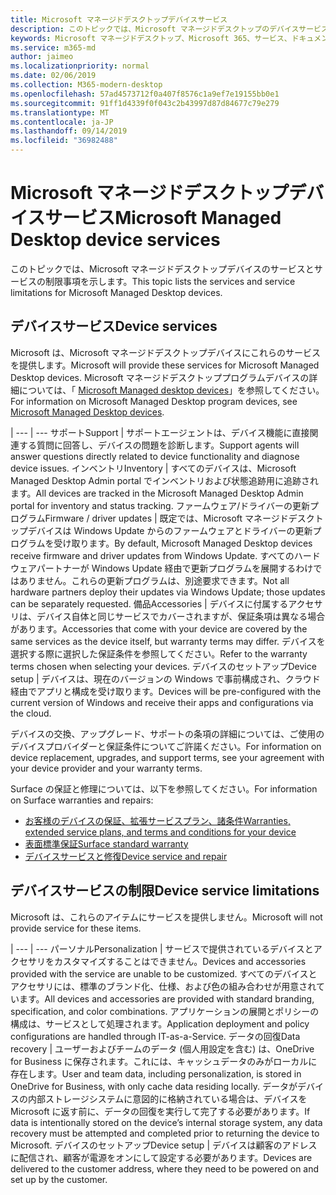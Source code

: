 ```yaml
---
title: Microsoft マネージドデスクトップデバイスサービス
description: このトピックでは、Microsoft マネージドデスクトップのデバイスサービスと制限の一覧を示します。
keywords: Microsoft マネージドデスクトップ、Microsoft 365、サービス、ドキュメント
ms.service: m365-md
author: jaimeo
ms.localizationpriority: normal
ms.date: 02/06/2019
ms.collection: M365-modern-desktop
ms.openlocfilehash: 57ad4573712f0a407f8576c1a9ef7e19155bb0e1
ms.sourcegitcommit: 91ff1d4339f0f043c2b43997d87d84677c79e279
ms.translationtype: MT
ms.contentlocale: ja-JP
ms.lasthandoff: 09/14/2019
ms.locfileid: "36982488"
---
```

# <a name="microsoft-managed-desktop-device-services"></a><span data-ttu-id="5c359-104">Microsoft マネージドデスクトップデバイスサービス</span><span class="sxs-lookup"><span data-stu-id="5c359-104">Microsoft Managed Desktop device services</span></span>

<span data-ttu-id="5c359-105">このトピックでは、Microsoft マネージドデスクトップデバイスのサービスとサービスの制限事項を示します。</span><span class="sxs-lookup"><span data-stu-id="5c359-105">This topic lists the services and service limitations for Microsoft Managed Desktop devices.</span></span>

## <a name="device-services"></a><span data-ttu-id="5c359-106">デバイスサービス</span><span class="sxs-lookup"><span data-stu-id="5c359-106">Device services</span></span>

<span data-ttu-id="5c359-107">Microsoft は、Microsoft マネージドデスクトップデバイスにこれらのサービスを提供します。</span><span class="sxs-lookup"><span data-stu-id="5c359-107">Microsoft will provide these services for Microsoft Managed Desktop devices.</span></span> <span data-ttu-id="5c359-108">Microsoft マネージドデスクトッププログラムデバイスの詳細については、「 [Microsoft Managed desktop devices](device-list.md)」を参照してください。</span><span class="sxs-lookup"><span data-stu-id="5c359-108">For information on Microsoft Managed Desktop program devices, see [Microsoft Managed Desktop devices](device-list.md).</span></span>

 | 
 --- | ---
<span data-ttu-id="5c359-109">サポート</span><span class="sxs-lookup"><span data-stu-id="5c359-109">Support</span></span> | <span data-ttu-id="5c359-110">サポートエージェントは、デバイス機能に直接関連する質問に回答し、デバイスの問題を診断します。</span><span class="sxs-lookup"><span data-stu-id="5c359-110">Support agents will answer questions directly related to device functionality and diagnose device issues.</span></span>
<span data-ttu-id="5c359-111">インベントリ</span><span class="sxs-lookup"><span data-stu-id="5c359-111">Inventory</span></span> | <span data-ttu-id="5c359-112">すべてのデバイスは、Microsoft Managed Desktop Admin portal でインベントリおよび状態追跡用に追跡されます。</span><span class="sxs-lookup"><span data-stu-id="5c359-112">All devices are tracked in the Microsoft Managed Desktop Admin portal for inventory and status tracking.</span></span>
<span data-ttu-id="5c359-113">ファームウェア/ドライバーの更新プログラム</span><span class="sxs-lookup"><span data-stu-id="5c359-113">Firmware / driver updates</span></span> | <span data-ttu-id="5c359-114">既定では、Microsoft マネージドデスクトップデバイスは Windows Update からのファームウェアとドライバーの更新プログラムを受け取ります。</span><span class="sxs-lookup"><span data-stu-id="5c359-114">By default, Microsoft Managed Desktop devices receive firmware and driver updates from Windows Update.</span></span> <span data-ttu-id="5c359-115">すべてのハードウェアパートナーが Windows Update 経由で更新プログラムを展開するわけではありません。これらの更新プログラムは、別途要求できます。</span><span class="sxs-lookup"><span data-stu-id="5c359-115">Not all hardware partners deploy their updates via Windows Update; those updates can be separately requested.</span></span>
<span data-ttu-id="5c359-116">備品</span><span class="sxs-lookup"><span data-stu-id="5c359-116">Accessories</span></span> | <span data-ttu-id="5c359-117">デバイスに付属するアクセサリは、デバイス自体と同じサービスでカバーされますが、保証条項は異なる場合があります。</span><span class="sxs-lookup"><span data-stu-id="5c359-117">Accessories that come with your device are covered by the same services as the device itself, but warranty terms may differ.</span></span> <span data-ttu-id="5c359-118">デバイスを選択する際に選択した保証条件を参照してください。</span><span class="sxs-lookup"><span data-stu-id="5c359-118">Refer to the warranty terms chosen when selecting your devices.</span></span> 
<span data-ttu-id="5c359-119">デバイスのセットアップ</span><span class="sxs-lookup"><span data-stu-id="5c359-119">Device setup</span></span>    | <span data-ttu-id="5c359-120">デバイスは、現在のバージョンの Windows で事前構成され、クラウド経由でアプリと構成を受け取ります。</span><span class="sxs-lookup"><span data-stu-id="5c359-120">Devices will be pre-configured with the current version of Windows and receive their apps and configurations via the cloud.</span></span> 

<span data-ttu-id="5c359-121">デバイスの交換、アップグレード、サポートの条項の詳細については、ご使用のデバイスプロバイダーと保証条件についてご許諾ください。</span><span class="sxs-lookup"><span data-stu-id="5c359-121">For information on device replacement, upgrades, and support terms, see your agreement with your device provider and your warranty terms.</span></span>

<span data-ttu-id="5c359-122">Surface の保証と修理については、以下を参照してください。</span><span class="sxs-lookup"><span data-stu-id="5c359-122">For information on Surface warranties and repairs:</span></span>
- [<span data-ttu-id="5c359-123">お客様のデバイスの保証、拡張サービスプラン、諸条件</span><span class="sxs-lookup"><span data-stu-id="5c359-123">Warranties, extended service plans, and terms and conditions for your device</span></span>](https://support.microsoft.com/help/4040687/info-about-warranties-extended-service-plans-and-terms-conditions)
- [<span data-ttu-id="5c359-124">表面標準保証</span><span class="sxs-lookup"><span data-stu-id="5c359-124">Surface standard warranty</span></span>](https://support.microsoft.com/help/4036296)
- [<span data-ttu-id="5c359-125">デバイスサービスと修復</span><span class="sxs-lookup"><span data-stu-id="5c359-125">Device service and repair</span></span>](https://support.microsoft.com/devices)

## <a name="device-service-limitations"></a><span data-ttu-id="5c359-126">デバイスサービスの制限</span><span class="sxs-lookup"><span data-stu-id="5c359-126">Device service limitations</span></span>

<span data-ttu-id="5c359-127">Microsoft は、これらのアイテムにサービスを提供しません。</span><span class="sxs-lookup"><span data-stu-id="5c359-127">Microsoft will not provide service for these items.</span></span>

 | 
 --- | ---
<span data-ttu-id="5c359-128">パーソナル</span><span class="sxs-lookup"><span data-stu-id="5c359-128">Personalization</span></span> | <span data-ttu-id="5c359-129">サービスで提供されているデバイスとアクセサリをカスタマイズすることはできません。</span><span class="sxs-lookup"><span data-stu-id="5c359-129">Devices and accessories provided with the service are unable to be customized.</span></span> <span data-ttu-id="5c359-130">すべてのデバイスとアクセサリには、標準のブランド化、仕様、および色の組み合わせが用意されています。</span><span class="sxs-lookup"><span data-stu-id="5c359-130">All devices and accessories are provided with standard branding, specification, and color combinations.</span></span> <span data-ttu-id="5c359-131">アプリケーションの展開とポリシーの構成は、サービスとして処理されます。</span><span class="sxs-lookup"><span data-stu-id="5c359-131">Application deployment and policy configurations are handled through IT-as-a-Service.</span></span>
<span data-ttu-id="5c359-132">データの回復</span><span class="sxs-lookup"><span data-stu-id="5c359-132">Data recovery</span></span> | <span data-ttu-id="5c359-133">ユーザーおよびチームのデータ (個人用設定を含む) は、OneDrive for Business に保存されます。これには、キャッシュデータのみがローカルに存在します。</span><span class="sxs-lookup"><span data-stu-id="5c359-133">User and team data, including personalization, is stored in OneDrive for Business, with only cache data residing locally.</span></span> <span data-ttu-id="5c359-134">データがデバイスの内部ストレージシステムに意図的に格納されている場合は、デバイスを Microsoft に返す前に、データの回復を実行して完了する必要があります。</span><span class="sxs-lookup"><span data-stu-id="5c359-134">If data is intentionally stored on the device’s internal storage system, any data recovery must be attempted and completed prior to returning the device to Microsoft.</span></span>
<span data-ttu-id="5c359-135">デバイスのセットアップ</span><span class="sxs-lookup"><span data-stu-id="5c359-135">Device setup</span></span> | <span data-ttu-id="5c359-136">デバイスは顧客のアドレスに配信され、顧客が電源をオンにして設定する必要があります。</span><span class="sxs-lookup"><span data-stu-id="5c359-136">Devices are delivered to the customer address, where they need to be powered on and set up by the customer.</span></span>
